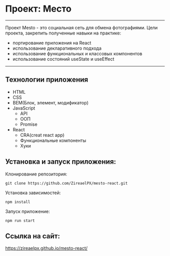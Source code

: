# Проект: Место

---
Проект Mesto - это социальная сеть для обмена фотографиями.
Цели проекта, закрепить полученные навыки на практике:
- портирование приложения на React
- использование декларативного подхода
- использование функциональных и классовых компонентов
- использование состояний useState и useEffect


---

## Технологии приложения

- HTML
- CSS
- BEM(Блок, элемент, модификатор)
- JavaScript
  - API
  - ООП
  - Promise
- React
  - CRA(creat react app)
  - Функциональные компоненты
  - Хуки



## Установка и запуск приложения:

Клонирование репозитория:

    git clone https://github.com/ZireaelPX/mesto-react.git

Установка зависимостей:

    npm install

Запуск приложение:

    npm run start


## Ссылка на сайт:
https://zireaelpx.github.io/mesto-react/

